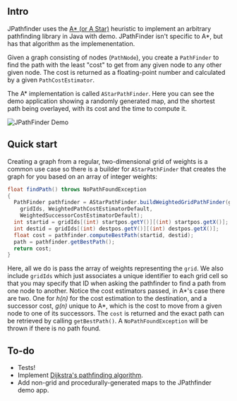 ## Intro
JPathfinder uses the [A* (or A Star)](https://en.wikipedia.org/wiki/A*_search_algorithm) heuristic to implement an arbitrary pathfinding library in Java with demo. JPathFinder isn't specific to A*, but has that algorithm as the implemenentation.

Given a graph consisting of nodes (`PathNode`), you create a `PathFinder` to find the path with the least "cost" to get from any given node to any other given node. The cost is returned as a floating-point number and calculated by a given `PathCostEstimator`.

The A* implementation is called `AStarPathFinder`. Here you can see the demo application showing a randomly generated map, and the shortest path being overlayed, with its cost and the time to compute it.

![JPathFinder Demo](https://i.ibb.co/GFgqCTV/jpathfinder-demo.png)

## Quick start
Creating a graph from a regular, two-dimensional grid of weights is a common use case so there is a builder for `AStarPathFinder` that creates the graph for you based on an array of integer weights:
```Java
float findPath() throws NoPathFoundException
{
  PathFinder pathfinder = AStarPathFinder.buildWeightedGridPathFinder(grid,
    gridIds, WeightedPathCostEstimatorDefault,
    WeightedSuccessorCostEstimatorDefault);
  int startid = gridIds[(int) startpos.getY()][(int) startpos.getX()];
  int destid = gridIds[(int) destpos.getY()][(int) destpos.getX()];
  float cost = pathfinder.computeBestPath(startid, destid);
  path = pathfinder.getBestPath();
  return cost;
}
````
Here, all we do is pass the array of weights representing the `grid`. We also include `gridIds` which just associates a unique identifier to each grid cell so that you may specify that ID when asking the pathfinder to find a path from one node to another. Notice the cost estimators passed, in A*'s case there are two. One for _h(n)_ for the cost estimation to the destination, and a successor cost, _g(n)_ unique to A*, which is the cost to move from a given node to one of its successors. The `cost` is returned and the exact path can be retrieved by calling `getBestPath()`. A `NoPathFoundException` will be thrown if there is no path found.

## To-do
- Tests!
- Implement [Dijkstra's pathfinding algorithm](https://en.wikipedia.org/wiki/Dijkstra%27s_algorithm).
- Add non-grid and procedurally-generated maps to the JPathfinder demo app.
